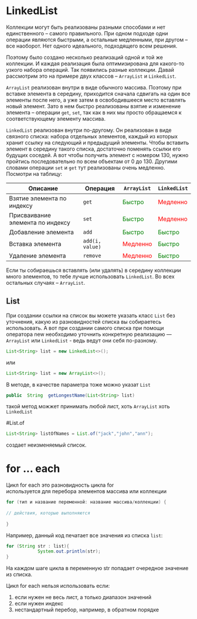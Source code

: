 
# LinkedList

Коллекции могут быть реализованы разными способами и нет единственного – самого правильного. При одном подходе одни операции являются быстрыми, а остальные медленными, при другом – все наоборот. 
Нет одного идеального, подходящего всем решения.

Поэтому было создано несколько реализаций одной и той же коллекции. И каждая реализация была оптимизирована для какого-то узкого набора операций. 
Так появились разные коллекции. Давай рассмотрим это на примере двух классов – `ArrayList` и `LinkedList`.

`ArrayList` реализован внутри в виде обычного массива. Поэтому при вставке элемента в середину, приходится сначала сдвигать на один все элементы после него, а уже затем в освободившееся место вставлять 
новый элемент. Зато в нем быстро реализованы взятие и изменение элемента – операции `get`, `set`, так как в них мы просто обращаемся к соответствующему элементу массива.

`LinkedList` реализован внутри по-другому. Он реализован в виде связного списка: набора отдельных элементов, каждый из которых хранит ссылку на следующий и предыдущий элементы. 
Чтобы вставить элемент в середину такого списка, достаточно поменять ссылки его будущих соседей. А вот чтобы получить элемент с номером 130, нужно пройтись последовательно по всем объектам от 0 до 130. Другими словами операции `set` и `get` тут реализованы очень медленно. Посмотри на таблицу:

| Описание | Операция | `ArrayList` | `LinkedList` |
| --- | --- | --- | --- |
| Взятие элемента по индексу | `get` | <span style="color:green">Быстро</span> | <span style="color:red">Медленно</span> |
| Присваивание элемента по индексу | `set` | <span style="color:green">Быстро</span> | <span style="color:red">Медленно</span> |
| Добавление элемента | `add` | <span style="color:green">Быстро</span> | <span style="color:green">Быстро</span> |
| Вставка элемента | `add(i, value)` | <span style="color:red">Медленно</span> | <span style="color:green">Быстро</span> |
| Удаление элемента | `remove` | <span style="color:red">Медленно</span> | <span style="color:green">Быстро</span> |

Если ты собираешься вставлять (или удалять) в середину коллекции много элементов, то тебе лучше использовать `LinkedList`. Во всех остальных случаях – `ArrayList`.

## List

При создании ссылки на список вы можете указать класс `List` без уточнения, какую из разновидностей списка вы собираетесь использовать. 
А вот при создании самого списка при помощи оператора new необходимо уточнить конкретную реализацию — `ArrayList` или `LinkedList` - ведь ведут они себя по-разному.

```java
List<String> list = new LinkedList<>();
```
или
```java
List<String> list = new ArrayList<>();
```
В методе, в качестве параметра тоже можно указат `List`   
```java
public  String  getLongestName(List<String> list)
```
такой метод можжет принимать любой лист, хоть `ArrayList` хоть `LinkedList`

#List.of
```java
List<String> listOfNames = List.of("jack","john","ann"); 
```
создает неизменяемый список.


# for ... each
Цикл for each это разновидность цикла for  
используется для перебора элементов массива или коллекции    

```java
for (тип и название переменной: название массива/коллекции) {
 
// действия, которые выполняются
 
}
```

Например, данный код печатает все значения из списка `list`:
```java
for (String str : list){    
            System.out.println(str);
}
```
На каждом шаге цикла в переменную str попадает очередное значение из списка.   

Цикл for each нельзя использовать если:  
 1) если нужен не весь лист, а только диапазон значений  
 2) если нужен индекс  
 3) нестандартный перебор, например, в обратном порядке  







